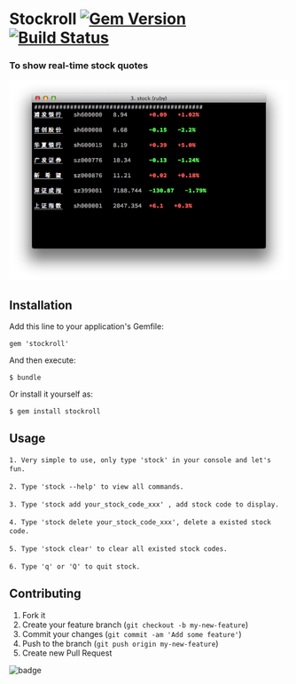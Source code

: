 # Stockroll [![Gem Version](https://badge.fury.io/rb/stockroll.png)](http://badge.fury.io/rb/stockroll)   [![Build Status](https://travis-ci.org/RobotJiang/stockroll.svg)](https://travis-ci.org/RobotJiang/stockroll)
### To show real-time stock quotes

![screenshot](/screenshot.png)

## Installation

Add this line to your application's Gemfile:

    gem 'stockroll'

And then execute:

    $ bundle

Or install it yourself as:

    $ gem install stockroll

## Usage

	1. Very simple to use, only type 'stock' in your console and let's fun.  

	2. Type 'stock --help' to view all commands.     

	3. Type 'stock add your_stock_code_xxx' , add stock code to display.   

	4. Type 'stock delete your_stock_code_xxx', delete a existed stock code.  

	5. Type 'stock clear' to clear all existed stock codes.  

	6. Type 'q' or 'Q' to quit stock.   

## Contributing

1. Fork it
2. Create your feature branch (`git checkout -b my-new-feature`)
3. Commit your changes (`git commit -am 'Add some feature'`)
4. Push to the branch (`git push origin my-new-feature`)
5. Create new Pull Request   


![badge](http://codetoki.com/assets/badges/ruby-badge-ba1a5f6efaddf263217e410a2b1f1769.png)   


